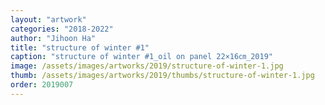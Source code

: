 ```yaml
---
layout: "artwork"
categories: "2018-2022"
author: "Jihoon Ha"
title: "structure of winter #1"
caption: "structure of winter #1_oil on panel 22×16㎝_2019"
image: /assets/images/artworks/2019/structure-of-winter-1.jpg
thumb: /assets/images/artworks/2019/thumbs/structure-of-winter-1.jpg
order: 2019007
---
```

